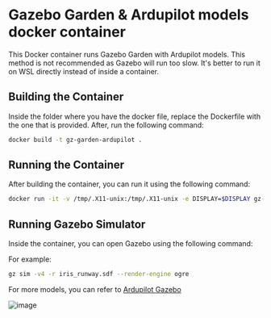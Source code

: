 # Gazebo Garden & Ardupilot models docker container

This Docker container runs Gazebo Garden with Ardupilot models. This method is not recommended as Gazebo will run too slow. It's better to run it on WSL directly instead of inside a container.

## Building the Container

Inside the folder where you have the docker file, replace the Dockerfile with the one that is provided. After, run the following command:

```bash
docker build -t gz-garden-ardupilot .
```

## Running the Container

After building the container, you can run it using the following command:

```bash
docker run -it -v /tmp/.X11-unix:/tmp/.X11-unix -e DISPLAY=$DISPLAY gz-garden-ardupilot
```

## Running Gazebo Simulator

Inside the container, you can open Gazebo using the following command:

For example:

```bash
gz sim -v4 -r iris_runway.sdf --render-engine ogre
```
For more models, you can refer to [Ardupilot Gazebo](https://github.com/ArduPilot/ardupilot_gazebo)

![image](https://github.com/grep265/Docker/assets/81888131/1e0829a3-5380-49ac-81e8-5b9894d9ebe4)
